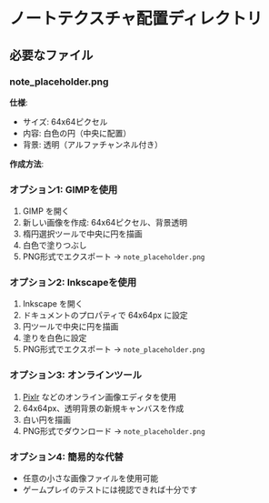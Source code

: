 # ノートテクスチャ配置ディレクトリ

## 必要なファイル

### note_placeholder.png

**仕様**:
- サイズ: 64x64ピクセル
- 内容: 白色の円（中央に配置）
- 背景: 透明（アルファチャンネル付き）

**作成方法**:

### オプション1: GIMPを使用
1. GIMP を開く
2. 新しい画像を作成: 64x64ピクセル、背景透明
3. 楕円選択ツールで中央に円を描画
4. 白色で塗りつぶし
5. PNG形式でエクスポート → `note_placeholder.png`

### オプション2: Inkscapeを使用
1. Inkscape を開く
2. ドキュメントのプロパティで 64x64px に設定
3. 円ツールで中央に円を描画
4. 塗りを白色に設定
5. PNG形式でエクスポート → `note_placeholder.png`

### オプション3: オンラインツール
1. [Pixlr](https://pixlr.com/) などのオンライン画像エディタを使用
2. 64x64px、透明背景の新規キャンバスを作成
3. 白い円を描画
4. PNG形式でダウンロード → `note_placeholder.png`

### オプション4: 簡易的な代替
- 任意の小さな画像ファイルを使用可能
- ゲームプレイのテストには視認できれば十分です

